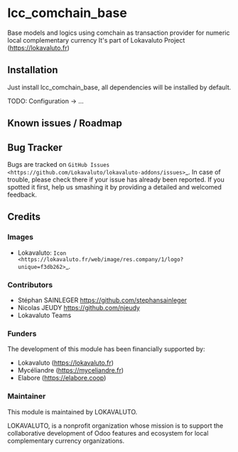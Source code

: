 # lcc_comchain_base

Base models and logics using comchain as transaction provider for numeric local complementary currency
It's part of Lokavaluto Project (https://lokavaluto.fr)

## Installation

Just install lcc_comchain_base, all dependencies
will be installed by default.

TODO: Configuration -> ...

## Known issues / Roadmap


## Bug Tracker

Bugs are tracked on `GitHub Issues
<https://github.com/Lokavaluto/lokavaluto-addons/issues>`_. In case of trouble, please
check there if your issue has already been reported. If you spotted it first,
help us smashing it by providing a detailed and welcomed feedback.

## Credits


### Images

* Lokavaluto: `Icon <https://lokavaluto.fr/web/image/res.company/1/logo?unique=f3db262>`_.

### Contributors

* Stéphan SAINLEGER <https://github.com/stephansainleger>
* Nicolas JEUDY <https://github.com/njeudy>
* Lokavaluto Teams

### Funders

The development of this module has been financially supported by:

* Lokavaluto (https://lokavaluto.fr)
* Mycéliandre (https://myceliandre.fr)
* Elabore (https://elabore.coop)

### Maintainer

This module is maintained by LOKAVALUTO.

LOKAVALUTO, is a nonprofit organization whose
mission is to support the collaborative development of Odoo features and ecosystem for local complementary currency organizations.